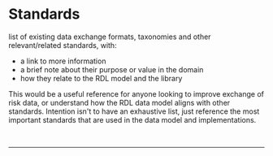 # Standards

list of existing data exchange formats, taxonomies and other relevant/related standards, with:

 - a link to more information
 - a brief note about their purpose or value in the domain
 - how they relate to the RDL model and the library

This would be a useful reference for anyone looking to improve exchange of risk data, or understand how the RDL data model aligns with other standards.
Intention isn't to have an exhaustive list, just reference the most important standards that are used in the data model and implementations.

<br><hr>
